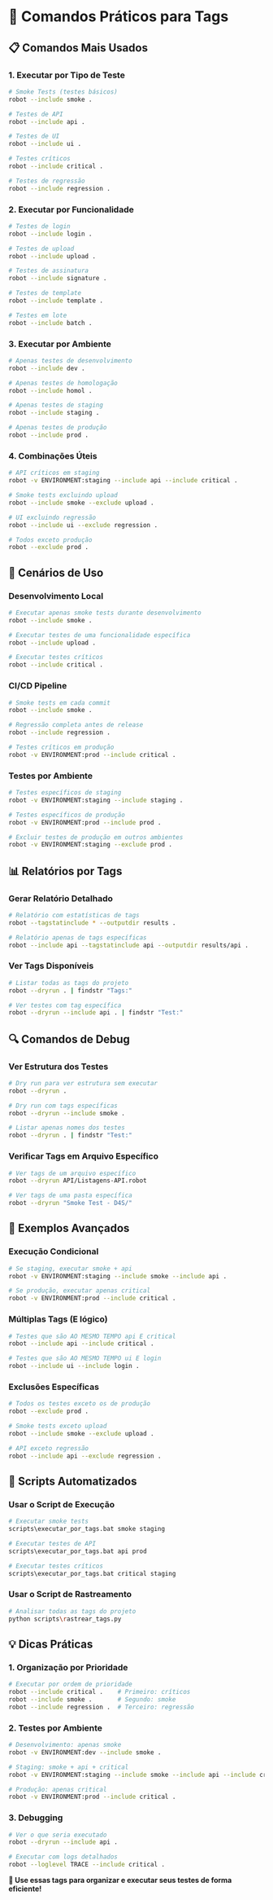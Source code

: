 # 🚀 Comandos Práticos para Tags

## 📋 Comandos Mais Usados

### **1. Executar por Tipo de Teste**

```bash
# Smoke Tests (testes básicos)
robot --include smoke .

# Testes de API
robot --include api .

# Testes de UI
robot --include ui .

# Testes críticos
robot --include critical .

# Testes de regressão
robot --include regression .
```

### **2. Executar por Funcionalidade**

```bash
# Testes de login
robot --include login .

# Testes de upload
robot --include upload .

# Testes de assinatura
robot --include signature .

# Testes de template
robot --include template .

# Testes em lote
robot --include batch .
```

### **3. Executar por Ambiente**

```bash
# Apenas testes de desenvolvimento
robot --include dev .

# Apenas testes de homologação
robot --include homol .

# Apenas testes de staging
robot --include staging .

# Apenas testes de produção
robot --include prod .
```

### **4. Combinações Úteis**

```bash
# API críticos em staging
robot -v ENVIRONMENT:staging --include api --include critical .

# Smoke tests excluindo upload
robot --include smoke --exclude upload .

# UI excluindo regressão
robot --include ui --exclude regression .

# Todos exceto produção
robot --exclude prod .
```

## 🎯 Cenários de Uso

### **Desenvolvimento Local**
```bash
# Executar apenas smoke tests durante desenvolvimento
robot --include smoke .

# Executar testes de uma funcionalidade específica
robot --include upload .

# Executar testes críticos
robot --include critical .
```

### **CI/CD Pipeline**
```bash
# Smoke tests em cada commit
robot --include smoke .

# Regressão completa antes de release
robot --include regression .

# Testes críticos em produção
robot -v ENVIRONMENT:prod --include critical .
```

### **Testes por Ambiente**
```bash
# Testes específicos de staging
robot -v ENVIRONMENT:staging --include staging .

# Testes específicos de produção
robot -v ENVIRONMENT:prod --include prod .

# Excluir testes de produção em outros ambientes
robot -v ENVIRONMENT:staging --exclude prod .
```

## 📊 Relatórios por Tags

### **Gerar Relatório Detalhado**
```bash
# Relatório com estatísticas de tags
robot --tagstatinclude * --outputdir results .

# Relatório apenas de tags específicas
robot --include api --tagstatinclude api --outputdir results/api .
```

### **Ver Tags Disponíveis**
```bash
# Listar todas as tags do projeto
robot --dryrun . | findstr "Tags:"

# Ver testes com tag específica
robot --dryrun --include api . | findstr "Test:"
```

## 🔍 Comandos de Debug

### **Ver Estrutura dos Testes**
```bash
# Dry run para ver estrutura sem executar
robot --dryrun .

# Dry run com tags específicas
robot --dryrun --include smoke .

# Listar apenas nomes dos testes
robot --dryrun . | findstr "Test:"
```

### **Verificar Tags em Arquivo Específico**
```bash
# Ver tags de um arquivo específico
robot --dryrun API/Listagens-API.robot

# Ver tags de uma pasta específica
robot --dryrun "Smoke Test - D4S/"
```

## 🎨 Exemplos Avançados

### **Execução Condicional**
```bash
# Se staging, executar smoke + api
robot -v ENVIRONMENT:staging --include smoke --include api .

# Se produção, executar apenas critical
robot -v ENVIRONMENT:prod --include critical .
```

### **Múltiplas Tags (E lógico)**
```bash
# Testes que são AO MESMO TEMPO api E critical
robot --include api --include critical .

# Testes que são AO MESMO TEMPO ui E login
robot --include ui --include login .
```

### **Exclusões Específicas**
```bash
# Todos os testes exceto os de produção
robot --exclude prod .

# Smoke tests exceto upload
robot --include smoke --exclude upload .

# API exceto regressão
robot --include api --exclude regression .
```

## 🚀 Scripts Automatizados

### **Usar o Script de Execução**
```bash
# Executar smoke tests
scripts\executar_por_tags.bat smoke staging

# Executar testes de API
scripts\executar_por_tags.bat api prod

# Executar testes críticos
scripts\executar_por_tags.bat critical staging
```

### **Usar o Script de Rastreamento**
```bash
# Analisar todas as tags do projeto
python scripts\rastrear_tags.py
```

## 💡 Dicas Práticas

### **1. Organização por Prioridade**
```bash
# Executar por ordem de prioridade
robot --include critical .    # Primeiro: críticos
robot --include smoke .       # Segundo: smoke
robot --include regression .  # Terceiro: regressão
```

### **2. Testes por Ambiente**
```bash
# Desenvolvimento: apenas smoke
robot -v ENVIRONMENT:dev --include smoke .

# Staging: smoke + api + critical
robot -v ENVIRONMENT:staging --include smoke --include api --include critical .

# Produção: apenas critical
robot -v ENVIRONMENT:prod --include critical .
```

### **3. Debugging**
```bash
# Ver o que seria executado
robot --dryrun --include api .

# Executar com logs detalhados
robot --loglevel TRACE --include critical .
```

**🎯 Use essas tags para organizar e executar seus testes de forma eficiente!**
